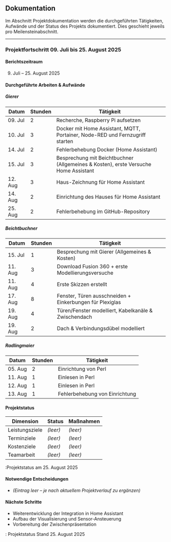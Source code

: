 ## Dokumentation

Im Abschnitt Projektdokumentation werden die durchgeführten Tätigkeiten, Aufwände und der Status des Projekts dokumentiert. Dies geschieht jeweils pro Meilensteinabschnitt.

---

### Projektfortschritt 09. Juli bis 25. August 2025

#### Berichtszeitraum
09. Juli – 25. August 2025

#### Durchgeführte Arbeiten & Aufwände

##### Gierer

| Datum     | Stunden | Tätigkeit                                                                 |
|-----------|---------|---------------------------------------------------------------------------|
| 09. Jul   | 2       | Recherche, Raspberry Pi aufsetzen                                         |
| 10. Jul   | 3       | Docker mit Home Assistant, MQTT, Portainer, Node-RED und Fernzugriff starten |
| 14. Jul   | 2       | Fehlerbehebung Docker (Home Assistant)                                    |
| 15. Jul   | 3       | Besprechung mit Beichtbuchner (Allgemeines & Kosten), erste Versuche Home Assistant |
| 12. Aug   | 3       | Haus-Zeichnung für Home Assistant                                         |
| 14. Aug   | 2       | Einrichtung des Hauses für Home Assistant                                 |
| 25. Aug   | 2       | Fehlerbehebung im GitHub-Repository                                       |

##### Beichtbuchner

| Datum     | Stunden | Tätigkeit                                                                 |
|-----------|---------|---------------------------------------------------------------------------|
| 15. Jul   | 1       | Besprechung mit Gierer (Allgemeines & Kosten)                             |
| 11. Aug   | 3       | Download Fusion 360 + erste Modellierungsversuche                         |
| 11. Aug   | 4       | Erste Skizzen erstellt                                                    |
| 17. Aug   | 8       | Fenster, Türen ausschneiden + Einkerbungen für Plexiglas                  |
| 19. Aug   | 4       | Türen/Fenster modelliert, Kabelkanäle & Zwischendach                      |
| 19. Aug   | 2       | Dach & Verbindungsdübel modelliert                                        |

##### Radlingmaier

| Datum     | Stunden | Tätigkeit                                                                 |
|-----------|---------|---------------------------------------------------------------------------|
| 05. Aug   | 2       | Einrichtung von Perl                                                      |
| 11. Aug   | 1       | Einlesen in Perl                                                          |
| 12. Aug   | 1       | Einlesen in Perl                                                          |
| 13. Aug   | 1       | Fehlerbehebung von Einrichtung                                            |

#### Projektstatus

| Dimension           | Status       | Maßnahmen                       |
|---------------------|--------------|---------------------------------|
| Leistungsziele      | *(leer)*     | *(leer)*                        |
| Terminziele         | *(leer)*     | *(leer)*                        |
| Kostenziele         | *(leer)*     | *(leer)*                        |
| Teamarbeit          | *(leer)*     | *(leer)*                        |

:Projektstatus am 25. August 2025

#### Notwendige Entscheidungen

- *(Eintrag leer – je nach aktuellem Projektverlauf zu ergänzen)*

#### Nächste Schritte

- Weiterentwicklung der Integration in Home Assistant
- Aufbau der Visualisierung und Sensor-Ansteuerung
- Vorbereitung der Zwischenpräsentation

: Projektstatus Stand 25. August 2025

